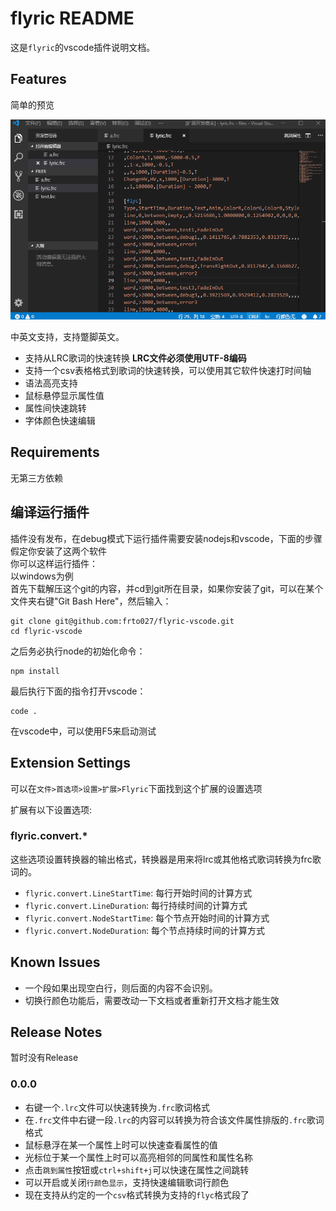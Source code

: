 # flyric README

这是`flyric`的vscode插件说明文档。

## Features

简单的预览

![preview_image](image/preview.gif)

中英文支持，支持蹩脚英文。

- 支持从LRC歌词的快速转换 **LRC文件必须使用UTF-8编码**
- 支持一个csv表格格式到歌词的快速转换，可以使用其它软件快速打时间轴
- 语法高亮支持
- 鼠标悬停显示属性值
- 属性间快速跳转
- 字体颜色快速编辑

## Requirements

无第三方依赖

## 编译运行插件

插件没有发布，在debug模式下运行插件需要安装nodejs和vscode，下面的步骤假定你安装了这两个软件  
你可以这样运行插件：  
以windows为例  
首先下载解压这个git的内容，并cd到git所在目录，如果你安装了git，可以在某个文件夹右键"Git Bash Here"，然后输入：
```
git clone git@github.com:frto027/flyric-vscode.git
cd flyric-vscode
```
之后务必执行node的初始化命令：
```
npm install
```
最后执行下面的指令打开vscode：
```
code .
```
在vscode中，可以使用F5来启动测试

## Extension Settings

可以在`文件>首选项>设置>扩展>Flyric`下面找到这个扩展的设置选项

扩展有以下设置选项:

### flyric.convert.*
这些选项设置转换器的输出格式，转换器是用来将lrc或其他格式歌词转换为frc歌词的。
* `flyric.convert.LineStartTime`: 每行开始时间的计算方式
* `flyric.convert.LineDuration`: 每行持续时间的计算方式
* `flyric.convert.NodeStartTime`: 每个节点开始时间的计算方式
* `flyric.convert.NodeDuration`: 每个节点持续时间的计算方式


## Known Issues

- 一个段如果出现空白行，则后面的内容不会识别。
- 切换行颜色功能后，需要改动一下文档或者重新打开文档才能生效
## Release Notes

暂时没有Release

### 0.0.0

- 右键一个`.lrc`文件可以快速转换为`.frc`歌词格式
- 在`.frc`文件中右键一段`.lrc`的内容可以转换为符合该文件属性排版的`.frc`歌词格式
- 鼠标悬浮在某一个属性上时可以快速查看属性的值
- 光标位于某一个属性上时可以高亮相邻的同属性和属性名称
- 点击`跳到属性`按钮或`ctrl+shift+j`可以快速在属性之间跳转
- 可以开启或关闭`行颜色显示`，支持快速编辑歌词行颜色
- 现在支持从约定的一个`csv`格式转换为支持的`flyc`格式段了
